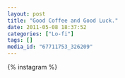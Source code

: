 ```yaml
---
layout: post
title: "Good Coffee and Good Luck."
date: 2011-05-08 18:37:52
categories: ["Lo-fi"]
tags: []
media_id: "67711753_326209"
---
```


{% instagram %}
